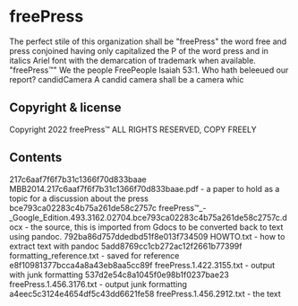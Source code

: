 # freePress

The perfect stile of this organization shall be "freePress" the word free and press conjoined having only capitalized the P of the word press and in italics Ariel font with the demarcation of trademark when available. "freePress™" We the people FreePeople Isaiah 53:1. Who hath beleeued our report? candidCamera A candid camera shall be a camera whic

## Copyright & license

Copyright 2022 freePress™ ALL RIGHTS RESERVED, COPY FREELY

## Contents

217c6aaf7f6f7b31c1366f70d833baae  MBB2014.217c6aaf7f6f7b31c1366f70d833baae.pdf - a paper to hold as a topic for a discussion about the press 
bce793ca02283c4b75a261de58c2757c  freePress™_-_Google_Edition.493.3162.02704.bce793ca02283c4b75a261de58c2757c.docx - the source, this is imported from Gdocs to be converted back to text using pandoc.
792ba86d757ddedbd51f8e013f734509  HOWTO.txt - how to extract text with pandoc
5add8769cc1cb272ac12f2661b77399f  formatting_reference.txt - saved for reference
e8f10981377bcca4a8a43eb8aa5cc89f  freePress.1.422.3155.txt - output with junk formatting 
537d2e54c8a1045f0e98b1f0237bae23  freePress.1.456.3176.txt - output junk formatting
a4eec5c3124e4654df5c43dd6621fe58  freePress.1.456.2912.txt - the text
